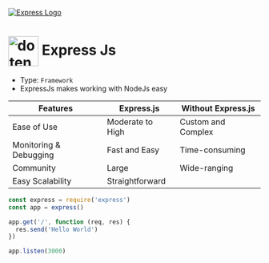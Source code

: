 [![Express Logo](https://i.cloudup.com/zfY6lL7eFa-3000x3000.png)](http://expressjs.com/)

# <img align='center' src="https://skillicons.dev/icons?i=express" alt="dotenv" title="dotenv" width='60'> Express Js

- Type: `Framework`
- ExpressJs makes working with NodeJs easy

| Features           | Express.js                | Without Express.js       |
|--------------------|---------------------------|--------------------------|
| Ease of Use        | Moderate to High          | Custom and Complex       |
| Monitoring & Debugging | Fast and Easy        | Time-consuming           |
| Community          | Large                     | Wide-ranging             |
| Easy Scalability   | Straightforward           | 

```js
const express = require('express')
const app = express()

app.get('/', function (req, res) {
  res.send('Hello World')
})

app.listen(3000)
```